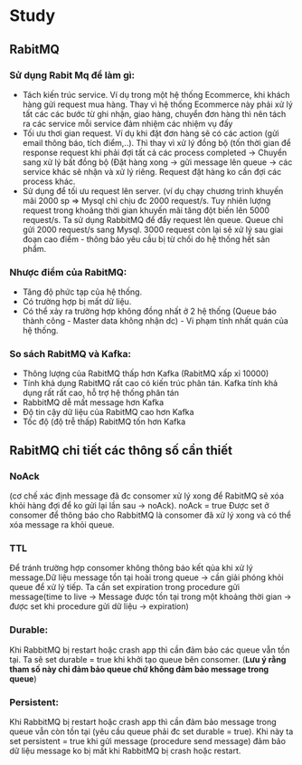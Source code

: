 # Study
## RabitMQ
### Sử dụng Rabit Mq để làm gì:
- Tách kiến trúc service. Ví dụ trong một hệ thống Ecommerce, khi khách hàng gửi request mua hàng. Thay vì hệ thống Ecommerce này phải xử lý tất các các bước từ ghi nhận, giao hàng, chuyển đơn hàng thì nên tách ra các service mỗi service đảm nhiệm các nhiệm vụ đấy
- Tối ưu thơi gian request. Ví dụ khi đặt đơn hàng sẽ có các action (gửi email thông báo, tích điểm,..). Thì thay vì xử lý đồng bộ (tốn thời gian để response request khi phải đợi tất cả các process completed -> Chuyển sang xử lý bất đồng bộ (Đặt hàng xong -> gửi message lên queue -> các service khác sẽ nhận và xử lý riêng. Request đặt hàng ko cần đợi các process khác.
- Sử dụng để tối ưu request lên server. (ví dụ chạy chương trình khuyến mãi 2000 sp => Mysql chỉ chịu đc 2000 request/s. Tuy nhiên lượng request trong khoảng thời gian khuyến mãi tăng đột biến lên 5000 request/s. Ta sử dụng RabbitMQ để đẩy request lên queue. Queue chỉ gửi  2000 request/s sang Mysql. 3000 request còn lại sẽ xử lý sau giai đoạn cao điểm - thông báo yêu cầu bị từ chối do hệ thống hết sản phẩm.
### Nhược điểm của RabitMQ:
- Tăng độ phức tạp của hệ thống.
- Có trường hợp bị mất dữ liệu.
- Có thể xảy ra trường hợp không đồng nhất ở 2 hệ thống (Queue báo thành công - Master data không nhận dc) - Vi phạm tính nhất quán của hệ thống.
### So sách RabitMQ và Kafka:
- Thông lượng của RabitMQ thấp hơn Kafka (RabitMQ xấp xỉ 10000)
- Tính khả dụng RabitMQ rất cao có kiến trúc phân tán. Kafka tính khả dụng rất rất cao, hỗ trợ hệ thống phân tán
- RabbitMQ dễ mất message hơn Kafka
- Độ tin cậy dữ liệu của RabitMQ cao hơn Kafka
- Tốc độ (độ trễ thấp) RabitMQ tốn hơn Kafka
## RabitMQ chi tiết các thông số cần thiết
### NoAck
(cơ chế xác định message đã đc consomer xử lý xong để RabitMQ sẽ xóa khỏi hàng đợi để ko gửi lại lần sau -> noAck). noAck = true Được set ở consomer để thông báo cho RabbitMQ là consomer đã xử lý xong và có thể xóa message ra khỏi queue.
### TTL
Để tránh trường hợp consomer không thông báo kết qủa khi xử lý message.Dữ liệu message tồn tại hoài trong queue -> cần giải phóng khỏi queue để xử lý tiếp. Ta cần set expiration trong procedure gửi message(time to live -> Message được tồn tại trong một khoảng thời gian -> được set khi procedure gửi dữ liệu -> expiration)
### Durable:
Khi RabbitMQ bị restart hoặc crash app thì cần đảm bảo các queue vẫn tồn tại. Ta sẽ set durable = true khi khởi tạo queue bên consomer. (**Lưu ý rằng tham số này chỉ đảm bảo queue chứ không đảm bảo message trong queue**)
### Persistent:
Khi RabbitMQ bị restart hoặc crash app thì cần đảm bảo message trong queue vẫn còn tồn tại (yêu cầu queue phải đc set durable = true). Khi này ta set persistent = true khi gửi message (procedure send message) đảm bảo dữ liệu message ko bị mất khi RabbitMQ bị crash hoặc restart.
